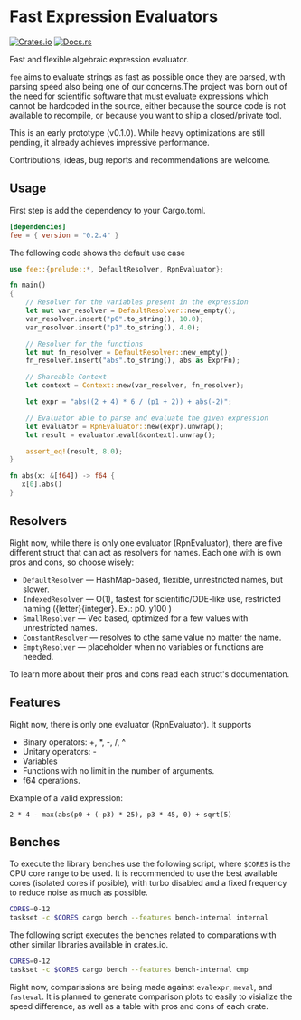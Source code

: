 # Fast Expression Evaluators

[![Crates.io](https://img.shields.io/crates/v/fee.svg)](https://crates.io/crates/fee)
[![Docs.rs](https://docs.rs/fee/badge.svg)](https://docs.rs/fee)


Fast and flexible algebraic expression evaluator.

`fee` aims to evaluate strings as fast as possible once they are 
parsed, with parsing speed also being one of our concerns.The 
project was born out of the need for scientific software 
that must evaluate expressions which cannot be hardcoded in the 
source, either because the source code is not available to 
recompile, or because you want to ship a closed/private tool.

This is an early prototype (v0.1.0). While heavy optimizations
are still pending, it already achieves impressive performance.

Contributions, ideas, bug reports and recommendations are welcome.

## Usage

First step is add the dependency to your Cargo.toml.

```toml
[dependencies]
fee = { version = "0.2.4" }
```

The following code shows the default use case

```rust
use fee::{prelude::*, DefaultResolver, RpnEvaluator};

fn main()
{
    // Resolver for the variables present in the expression
    let mut var_resolver = DefaultResolver::new_empty();
    var_resolver.insert("p0".to_string(), 10.0);
    var_resolver.insert("p1".to_string(), 4.0);

    // Resolver for the functions
    let mut fn_resolver = DefaultResolver::new_empty();
    fn_resolver.insert("abs".to_string(), abs as ExprFn);

    // Shareable Context
    let context = Context::new(var_resolver, fn_resolver);

    let expr = "abs((2 + 4) * 6 / (p1 + 2)) + abs(-2)";

    // Evaluator able to parse and evaluate the given expression
    let evaluator = RpnEvaluator::new(expr).unwrap();
    let result = evaluator.eval(&context).unwrap();

    assert_eq!(result, 8.0);
}

fn abs(x: &[f64]) -> f64 {
   x[0].abs()
}
```

## Resolvers

Right now, while there is only one evaluator (RpnEvaluator),
there are five different struct that can act as resolvers for
names. Each one with is own pros and cons, so choose wisely:

- `DefaultResolver` — HashMap-based, flexible, unrestricted names, but slower.
- `IndexedResolver` — O(1), fastest for scientific/ODE-like use, restricted naming
({letter}{integer}. Ex.: p0. y100 )
- `SmallResolver` — Vec based, optimized for a few values with unrestricted names.
- `ConstantResolver` — resolves to cthe same value no matter the name.
- `EmptyResolver` — placeholder when no variables or functions are needed.

To learn more about their pros and cons read each struct's documentation.

## Features

Right now, there is only one evaluator (RpnEvaluator). It supports

- Binary operators: +, \*, -, /, ^
- Unitary operators: -
- Variables
- Functions with no limit in the number of arguments.
- f64 operations.

Example of a valid expression:

```
2 * 4 - max(abs(p0 + (-p3) * 25), p3 * 45, 0) + sqrt(5)
```

## Benches

To execute the library benches use the following script, where `$CORES` is the
CPU core range to be used. It is recommended to use the best available cores
(isolated cores if posible), with turbo disabled and a fixed frequency to reduce
noise as much as possible.

```bash
CORES=0-12
taskset -c $CORES cargo bench --features bench-internal internal
```

The following script executes the benches related to comparations with
other similar libraries available in crates.io.

```bash
CORES=0-12
taskset -c $CORES cargo bench --features bench-internal cmp
```

Right now, comparissions are being made against `evalexpr`, `meval`, and `fasteval`.
It is planned to generate comparison plots to easily to visialize the speed difference,
as well as a table with pros and cons of each crate.
